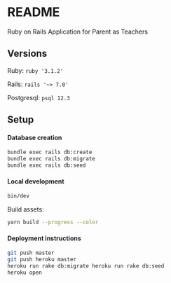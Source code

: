 # README

Ruby on Rails Application for Parent as Teachers

## Versions

Ruby: `ruby '3.1.2'`

Rails: `rails '~> 7.0'`

Postgresql: `psql 12.3`

## Setup
#### Database creation

```bash
bundle exec rails db:create
bundle exec rails db:migrate
bundle exec rails db:seed
```

#### Local development

```bash
bin/dev
```

Build assets:

```bash
yarn build --progress --color
```


#### Deployment instructions

```bash
git push master
git push heroku master
heroku run rake db:migrate heroku run rake db:seed
heroku open
```
